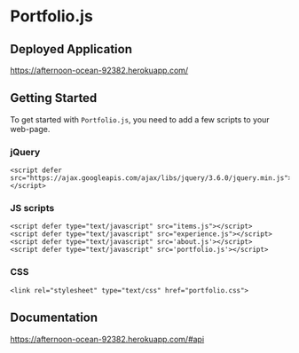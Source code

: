 # Portfolio.js
## Deployed Application
https://afternoon-ocean-92382.herokuapp.com/
## Getting Started
To get started with `Portfolio.js`, you need to add a few scripts to your web-page.

### jQuery
```
<script defer src="https://ajax.googleapis.com/ajax/libs/jquery/3.6.0/jquery.min.js"></script>
```
### JS scripts
```
<script defer type="text/javascript" src="items.js"></script>
<script defer type="text/javascript" src="experience.js"></script>
<script defer type="text/javascript" src='about.js'></script>
<script defer type="text/javascript" src='portfolio.js'></script>
```
### CSS
```
<link rel="stylesheet" type="text/css" href="portfolio.css">
```
## Documentation
https://afternoon-ocean-92382.herokuapp.com/#api
